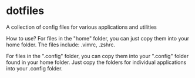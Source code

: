 # dotfiles
A collection of config files for various applications and utilities 

How to use? 
For files in the "home" folder, you can just copy them into your home folder. 
The files include: .vimrc, .zshrc.

For files in the ".config" folder, you can copy them into your ".config" folder
found in your home folder. Just copy the folders for individual applications
into your .config folder.
